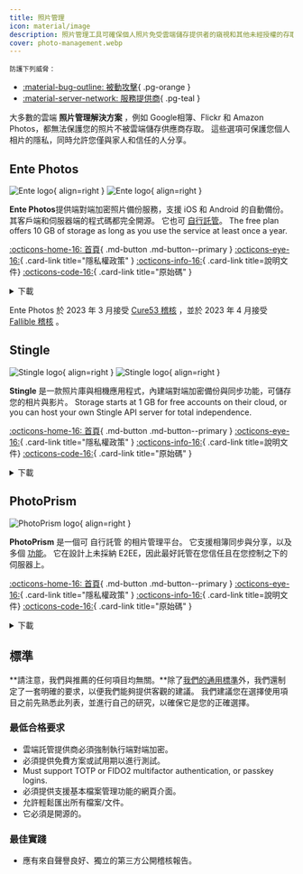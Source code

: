 ```yaml
---
title: 照片管理
icon: material/image
description: 照片管理工具可確保個人照片免受雲端儲存提供者的窺視和其他未經授權的存取。
cover: photo-management.webp
---
```


<small>防護下列威脅：</small>

- [:material-bug-outline: 被動攻擊](basics/common-threats.md#security-and-privacy){ .pg-orange }
- [:material-server-network: 服務提供商](basics/common-threats.md#privacy-from-service-providers){ .pg-teal }

大多數的雲端 **照片管理解決方案** ，例如 Google相簿、Flickr 和 Amazon Photos，都無法保護您的照片不被雲端儲存供應商存取。 這些選項可保護您個人相片的隱私，同時允許您僅與家人和信任的人分享。

## Ente Photos

<div class="admonition recommendation" markdown>

![Ente logo](assets/img/photo-management/ente.svg#only-light){ align=right }
![Ente logo](assets/img/photo-management/ente-dark.svg#only-dark){ align=right }

**Ente Photos**提供端對端加密照片備份服務，支援 iOS 和 Android 的自動備份。 其客戶端和伺服器端的程式碼都完全開源。 它也可 [自行託管](https://github.com/ente-io/ente/tree/main/server#self-hosting)。 The free plan offers 10 GB of storage as long as you use the service at least once a year.

[:octicons-home-16: 首頁](https://ente.io){ .md-button .md-button--primary }
[:octicons-eye-16:](https://ente.io/privacy){ .card-link title="隱私權政策" }
[:octicons-info-16:](https://ente.io/faq){ .card-link title=說明文件}
[:octicons-code-16:](https://github.com/ente-io/ente){ .card-link title="原始碼" }

<details class="downloads" markdown>
<summary>下載</summary>

- [:simple-googleplay: Google Play](https://play.google.com/store/apps/details?id=io.ente.photos)
- [:simple-android: Android](https://ente.io/download)
- [:simple-appstore: App Store](https://apps.apple.com/app/id1542026904)
- [:simple-github: GitHub](https://github.com/ente-io/ente/releases?q=photos)
- [:fontawesome-brands-windows: Windows](https://ente.io/download)
- [:simple-apple: macOS](https://ente.io/download)
- [:simple-linux: Linux](https://ente.io/download)
- [:octicons-globe-16: 網頁版](https://web.ente.io)

</details>

</div>

Ente Photos 於 2023 年 3 月接受 [Cure53 稽核](https://ente.io/blog/cryptography-audit) ，並於 2023 年 4 月接受 [Fallible 稽核](https://ente.io/reports/Fallible-Audit-Report-19-04-2023.pdf) 。

## Stingle

<div class="admonition recommendation" markdown>

![Stingle logo](assets/img/photo-management/stingle.png#only-light){ align=right }
![Stingle logo](assets/img/photo-management/stingle-dark.png#only-dark){ align=right }

**Stingle** 是一款照片庫與相機應用程式，內建端對端加密備份與同步功能，可儲存您的相片與影片。 Storage starts at 1 GB for free accounts on their cloud, or you can host your own Stingle API server for total independence.

[:octicons-home-16: 首頁](https://stingle.org){ .md-button .md-button--primary }
[:octicons-eye-16:](https://stingle.org/privacy){ .card-link title="隱私權政策" }
[:octicons-info-16:](https://stingle.org/faq){ .card-link title=說明文件}
[:octicons-code-16:](https://github.com/stingle){ .card-link title="原始碼" }

<details class="downloads" markdown>
<summary>下載</summary>

- [:simple-googleplay: Google Play](https://play.google.com/store/apps/details?id=org.stingle.photos)
- [:simple-android: Android](https://f-droid.org/en/packages/org.stingle.photos)
- [:simple-appstore: App Store](https://apps.apple.com/app/id1582535448)
- [:simple-github: GitHub](https://github.com/stingle/stingle-photos-android/releases)

</details>

</div>

## PhotoPrism

<div class="admonition recommendation" markdown>

![PhotoPrism logo](assets/img/photo-management/photoprism.svg){ align=right }

**PhotoPrism** 是一個可 自行託管 的相片管理平台。 它支援相簿同步與分享，以及多個 [功能](https://photoprism.app/features)。 它在設計上未採納 E2EE，因此最好託管在您信任且在您控制之下的伺服器上。

[:octicons-home-16: 首頁](https://photoprism.app){ .md-button .md-button--primary }
[:octicons-eye-16:](https://photoprism.app/privacy){ .card-link title="隱私權政策" }
[:octicons-info-16:](https://photoprism.app/kb){ .card-link title=說明文件}
[:octicons-code-16:](https://github.com/photoprism){ .card-link title="原始碼" }

<details class="downloads" markdown>
<summary>下載</summary>

- [:simple-github: GitHub](https://github.com/photoprism)

</details>

</div>

## 標準

\*\*請注意，我們與推薦的任何項目均無關。\*\*除了[我們的通用標準](about/criteria.md)外，我們還制定了一套明確的要求，以便我們能夠提供客觀的建議。 我們建議您在選擇使用項目之前先熟悉此列表，並進行自己的研究，以確保它是您的正確選擇。

### 最低合格要求

- 雲端託管提供商必須強制執行端對端加密。
- 必須提供免費方案或試用期以進行測試。
- Must support TOTP or FIDO2 multifactor authentication, or passkey logins.
- 必須提供支援基本檔案管理功能的網頁介面。
- 允許輕鬆匯出所有檔案/文件。
- 它必須是開源的。

### 最佳實踐

- 應有來自聲譽良好、獨立的第三方公開稽核報告。
